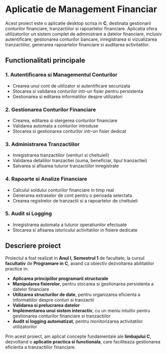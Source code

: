 # Aplicatie de Management Financiar


  Acest proiect este o aplicatie desktop scrisa in **C**, destinata gestionarii conturilor financiare, tranzactiilor si rapoartelor financiare. Aplicatia ofera utilizatorilor un sistem complet de administrare a datelor financiare, inclusiv autentificare, gestionarea conturilor bancare, inregistrarea si vizualizarea tranzactiilor, generarea rapoartelor financiare si auditarea activitatilor.


## Functionalitati principale

### 1. Autentificarea si Managementul Conturilor
-  Crearea unui cont de utilizator si autentificare securizata
-  Stocarea si validarea conturilor intr-un fisier pentru persistenta
-  Gestionarea si editarea informatiilor despre utilizatori

### 2. Gestionarea Conturilor Financiare
-  Crearea, editarea si stergerea conturilor financiare
-  Validarea automata a conturilor introduse
-  Stocarea si gestionarea conturilor intr-un fisier dedicat

### 3. Administrarea Tranzactiilor
-  Inregistrarea tranzactiilor (venituri si cheltuieli)
-  Validarea detaliilor tranzactiei (suma, beneficiar, tipul tranzactiei)
-  Salvarea si afisarea tuturor tranzactiilor inregistrate

### 4. Rapoarte si Analize Financiare
-  Calculul soldului conturilor financiare in timp real
-  Generarea extraselor de cont pentru o perioada selectata
-  Crearea registrelor de tranzactii si a rapoartelor de cheltuieli

### 5. Audit si Logging
-  Inregistrarea automata a tuturor operatiunilor efectuate
-  Stocarea si afisarea istoricului activitatilor in fisiere dedicate


## Descriere proiect

Proiectul a fost realizat in **Anul I, Semestrul 1** de facultate, la cursul **facultativ** de **Programare in C**, avand ca obiectiv dezvoltarea abilitatilor practice in:
-  **Aplicarea principiilor programarii structurale**
-  **Manipularea fisierelor**, pentru stocarea si gestionarea persistenta a datelor financiare
-  **Utilizarea structurilor de date**, pentru organizarea eficienta a informatiilor despre conturi si tranzactii
-  **Validarea si prelucrarea datelor**
-  **Implementarea unui sistem interactiv**, cu un meniu intuitiv pentru gestionarea conturilor financiare si tranzactiilor
-  **Audit si logging automatizat**, pentru monitorizarea activitatilor utilizatorilor

  Prin acest proiect, am aplicat concepte fundamentale ale **limbajului C**, dezvoltand o **aplicatie practica si functionala**, care faciliteaza gestionarea eficienta a tranzactiilor financiare. 


